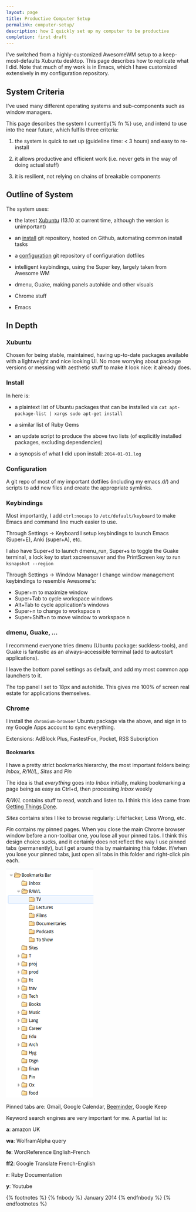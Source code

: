 ```yaml
---
layout: page
title: Productive Computer Setup
permalink: computer-setup/
description: how I quickly set up my computer to be productive
completion: first draft
---
```


I've switched from a highly-customized AwesomeWM setup to a keep-most-defaults Xubuntu desktop.  This page describes how to replicate what I did.  Note that much of my work is in Emacs, which I have customized extensively in my configuration repository.

## System Criteria

I've used many different operating systems and sub-components such as window managers.

This page describes the system I currently{% fn %} use, and intend to use into the near future, which fulfils three criteria:

1. the system is quick to set up (guideline time: < 3 hours) and easy to re-install

2. it allows productive and efficient work (i.e. never gets in the way of doing actual stuff)

3. it is resilient, not relying on chains of breakable components

## Outline of System

The system uses:

+ the latest [Xubuntu](http://xubuntu.org/) (13.10 at current time, although the version is unimportant)

+ an [install](https://github.com/beneills/install) git repository, hosted on Github, automating common install tasks

+ a [configuration](https://github.com/beneills/configuration) git repository of configuration dotfiles

+ intelligent keybindings, using the Super key, largely taken from Awesome WM

+ dmenu, Guake, making panels autohide and other visuals

+ Chrome stuff

+ Emacs

## In Depth

### Xubuntu

Chosen for being stable, maintained, having up-to-date packages available with a lightweight and nice looking UI.  No more worrying about package versions or messing with aesthetic stuff to make it look nice: it already does.

### Install

In here is:

+ a plaintext list of Ubuntu packages that can be installed via `cat apt-package-list | xargs sudo apt-get install`

+ a similar list of Ruby Gems

+ an update script to produce the above two lists (of explicitly installed packages, excluding dependencies)

+ a synopsis of what I did upon install: `2014-01-01.log`


### Configuration

A git repo of most of my important dotfiles (including my emacs.d/) and scripts to add new files and create the appropriate symlinks.

### Keybindings

Most importantly, I add `ctrl:nocaps` to `/etc/default/keyboard` to make Emacs and command line much easier to use.

Through Settings -> Keyboard I setup keybindings to launch Emacs (Super+E), Anki (super+A), etc.

I also have Super+d to launch dmenu_run, Super+s to toggle the Guake terminal, a lock key to start xscreensaver and the PrintScreen key to run `ksnapshot --region`

Through Settings -> Window Manager I change window management keybindings to resemble Awesome's:

+ Super+m to maximize window
+ Super+Tab to cycle workspace windows
+ Alt+Tab to cycle application's windows
+ Super+n to change to workspace n
+ Super+Shift+n to move window to workspace n

### dmenu, Guake, ...

I recommend everyone tries dmenu (Ubuntu package: suckless-tools), and Guake is fantastic as an always-accessible terminal (add to autostart applications).

I leave the bottom panel settings as default, and add my most common app launchers to it.

The top panel I set to 18px and autohide.  This gives me 100% of screen real estate for applications themselves.

### Chrome

I install the `chromium-browser` Ubuntu package via the above, and sign in to my Google Apps account to sync everything.

Extensions: AdBlock Plus, FastestFox, Pocket, RSS Subcription

#### Bookmarks

I have a pretty strict bookmarks hierarchy, the most important folders being: *Inbox*, *R/W/L*, *Sites* and *Pin*

The idea is that *everything* goes into *Inbox* initially, making bookmarking a page being as easy as Ctrl+d, then processing *Inbox* weekly

*R/W/L* contains stuff to read, watch and listen to.  I think this idea came from [Getting Things Done](http://en.wikipedia.org/wiki/Getting_Things_Done).

*Sites* contains sites I like to browse regularly: LifeHacker, Less Wrong, etc.

*Pin* contains my pinned pages.  When you close the main Chrome browser window before a non-toolbar one, you lose all your pinned tabs.  I think this design choice sucks, and it certainly does not reflect the way I use pinned tabs (permanently), but I get around this by maintaining this folder.  If/when you lose your pinned tabs, just open all tabs in this folder and right-click pin each.

<img src="/images/bookmarks.png" />


Pinned tabs are: Gmail, Google Calendar, [Beeminder](https://www.beeminder.com/), Google Keep


Keyword search engines are very important for me.  A partial list is:

**a**: amazon UK

**wa**: WolframAlpha query

**fe**: WordReference English-French

**ff2**: Google Translate French-English

**r**: Ruby Documentation

**y**: Youtube



{% footnotes %}
   {% fnbody %}
	   January 2014
   {% endfnbody %}
{% endfootnotes %}
